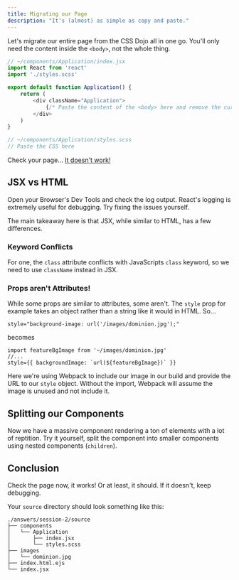 ```yaml
---
title: Migrating our Page
description: "It's (almost) as simple as copy and paste."
---
```


Let's migrate our entire page from the CSS Dojo all in one go. You'll only need the content inside the `<body>`, not the whole thing.

```js
// ~/components/Application/index.jsx
import React from 'react'
import './styles.scss'

export default function Application() {
    return (
        <div className="Application">
            {/* Paste the content of the <body> here and remove the curly braces! */}
        </div>
    )
}
```

```scss
// ~/components/Application/styles.scss
// Paste the CSS here
```

Check your page... [It doesn't work!](#_spoiler)

## JSX vs HTML

Open your Browser's Dev Tools and check the log output. React's logging is extremely useful for debugging. Try fixing the issues yourself.

The main takeaway here is that JSX, while similar to HTML, has a few differences.

### Keyword Conflicts

For one, the `class` attribute conflicts with JavaScripts `class` keyword, so we need to use `className` instead in JSX.

### Props aren't Attributes!

While some props are similar to attributes, some aren't. The `style` prop for example takes an object rather than a string like it would in HTML. So...

```
style="background-image: url('/images/dominion.jpg');"
```

becomes

```
import featureBgImage from '~/images/dominion.jpg'
//...
style={{ backgroundImage: `url(${featureBgImage})` }}
```

Here we're using Webpack to include our image in our build and provide the URL to our `style` object. Without the import, Webpack will assume the image is unused and not include it.

## Splitting our Components

Now we have a massive component rendering a ton of elements with a lot of reptition. Try it yourself, split the component into smaller components using nested components (`children`).


## Conclusion

Check the page now, it works! Or at least, it should. If it doesn't, keep debugging.

Your `source` directory should look something like this:

```
./answers/session-2/source
├── components
│   └── Application
│       ├── index.jsx
│       └── styles.scss
├── images
│   └── dominion.jpg
├── index.html.ejs
└── index.jsx
```
